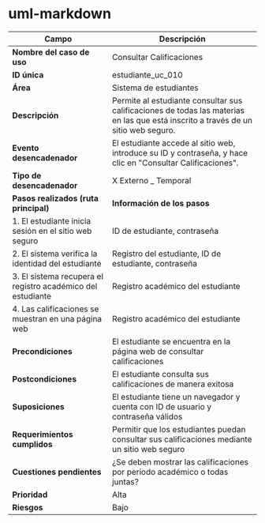 # uml-markdown
| Campo                      | Descripción                                                                                                                                                                     |
|----------------------------|---------------------------------------------------------------------------------------------------------------------------------------------------------------------------------|
| **Nombre del caso de uso** | Consultar Calificaciones                                                                                                                                                        |
| **ID única**               | estudiante_uc_010                                                                                                                                                              |
| **Área**                   | Sistema de estudiantes                                                                                                                                                          |
| **Descripción**            | Permite al estudiante consultar sus calificaciones de todas las materias en las que está inscrito a través de un sitio web seguro.                                             |
| **Evento desencadenador**  | El estudiante accede al sitio web, introduce su ID y contraseña, y hace clic en "Consultar Calificaciones".                                                                    |
| **Tipo de desencadenador** | X Externo   _ Temporal                                                                                                                                                         |
| **Pasos realizados (ruta principal)**                               | **Información de los pasos**                                                                                                                                           |
| 1. El estudiante inicia sesión en el sitio web seguro               | ID de estudiante, contraseña                                                                                                                                            |
| 2. El sistema verifica la identidad del estudiante                  | Registro del estudiante, ID de estudiante, contraseña                                                                                                                  |
| 3. El sistema recupera el registro académico del estudiante         | Registro académico del estudiante                                                                                                                                      |
| 4. Las calificaciones se muestran en una página web                 | Registro académico del estudiante                                                                                                                                      |
| **Precondiciones**         | El estudiante se encuentra en la página web de consultar calificaciones                                                                                                        |
| **Postcondiciones**        | El estudiante consulta sus calificaciones de manera exitosa                                                                                                                    |
| **Suposiciones**           | El estudiante tiene un navegador y cuenta con ID de usuario y contraseña válidos                                                                                               |
| **Requerimientos cumplidos** | Permitir que los estudiantes puedan consultar sus calificaciones mediante un sitio web seguro                                                                            |
| **Cuestiones pendientes**  | ¿Se deben mostrar las calificaciones por período académico o todas juntas?                                                                                                     |
| **Prioridad**              | Alta                                                                                                                                                                           |
| **Riesgos**                | Bajo                                                                                                                                                                           |
